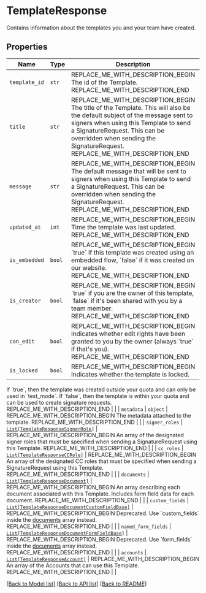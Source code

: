 # TemplateResponse

Contains information about the templates you and your team have created.

## Properties
Name | Type | Description | Notes
------------ | ------------- | ------------- | -------------
| `template_id` | ```str``` | REPLACE_ME_WITH_DESCRIPTION_BEGIN The id of the Template. REPLACE_ME_WITH_DESCRIPTION_END |  |
| `title` | ```str``` | REPLACE_ME_WITH_DESCRIPTION_BEGIN The title of the Template. This will also be the default subject of the message sent to signers when using this Template to send a SignatureRequest. This can be overridden when sending the SignatureRequest. REPLACE_ME_WITH_DESCRIPTION_END |  |
| `message` | ```str``` | REPLACE_ME_WITH_DESCRIPTION_BEGIN The default message that will be sent to signers when using this Template to send a SignatureRequest. This can be overridden when sending the SignatureRequest. REPLACE_ME_WITH_DESCRIPTION_END |  |
| `updated_at` | ```int``` | REPLACE_ME_WITH_DESCRIPTION_BEGIN Time the template was last updated. REPLACE_ME_WITH_DESCRIPTION_END |  |
| `is_embedded` | ```bool``` | REPLACE_ME_WITH_DESCRIPTION_BEGIN &#x60;true&#x60; if this template was created using an embedded flow, &#x60;false&#x60; if it was created on our website. REPLACE_ME_WITH_DESCRIPTION_END |  |
| `is_creator` | ```bool``` | REPLACE_ME_WITH_DESCRIPTION_BEGIN &#x60;true&#x60; if you are the owner of this template, &#x60;false&#x60; if it&#39;s been shared with you by a team member. REPLACE_ME_WITH_DESCRIPTION_END |  |
| `can_edit` | ```bool``` | REPLACE_ME_WITH_DESCRIPTION_BEGIN Indicates whether edit rights have been granted to you by the owner (always &#x60;true&#x60; if that&#39;s you). REPLACE_ME_WITH_DESCRIPTION_END |  |
| `is_locked` | ```bool``` | REPLACE_ME_WITH_DESCRIPTION_BEGIN Indicates whether the template is locked.
If &#x60;true&#x60;, then the template was created outside your quota and can only be used in &#x60;test_mode&#x60;.
If &#x60;false&#x60;, then the template is within your quota and can be used to create signature requests. REPLACE_ME_WITH_DESCRIPTION_END |  |
| `metadata` | ```object``` | REPLACE_ME_WITH_DESCRIPTION_BEGIN The metadata attached to the template. REPLACE_ME_WITH_DESCRIPTION_END |  |
| `signer_roles` | [```List[TemplateResponseSignerRole]```](TemplateResponseSignerRole.md) | REPLACE_ME_WITH_DESCRIPTION_BEGIN An array of the designated signer roles that must be specified when sending a SignatureRequest using this Template. REPLACE_ME_WITH_DESCRIPTION_END |  |
| `cc_roles` | [```List[TemplateResponseCCRole]```](TemplateResponseCCRole.md) | REPLACE_ME_WITH_DESCRIPTION_BEGIN An array of the designated CC roles that must be specified when sending a SignatureRequest using this Template. REPLACE_ME_WITH_DESCRIPTION_END |  |
| `documents` | [```List[TemplateResponseDocument]```](TemplateResponseDocument.md) | REPLACE_ME_WITH_DESCRIPTION_BEGIN An array describing each document associated with this Template. Includes form field data for each document. REPLACE_ME_WITH_DESCRIPTION_END |  |
| `custom_fields` | [```List[TemplateResponseDocumentCustomFieldBase]```](TemplateResponseDocumentCustomFieldBase.md) | REPLACE_ME_WITH_DESCRIPTION_BEGIN Deprecated. Use &#x60;custom_fields&#x60; inside the [documents](https://developers.hellosign.com/api/reference/operation/templateGet/#!c&#x3D;200&amp;path&#x3D;template/documents&amp;t&#x3D;response) array instead. REPLACE_ME_WITH_DESCRIPTION_END |  |
| `named_form_fields` | [```List[TemplateResponseDocumentFormFieldBase]```](TemplateResponseDocumentFormFieldBase.md) | REPLACE_ME_WITH_DESCRIPTION_BEGIN Deprecated. Use &#x60;form_fields&#x60; inside the [documents](https://developers.hellosign.com/api/reference/operation/templateGet/#!c&#x3D;200&amp;path&#x3D;template/documents&amp;t&#x3D;response) array instead. REPLACE_ME_WITH_DESCRIPTION_END |  |
| `accounts` | [```List[TemplateResponseAccount]```](TemplateResponseAccount.md) | REPLACE_ME_WITH_DESCRIPTION_BEGIN An array of the Accounts that can use this Template. REPLACE_ME_WITH_DESCRIPTION_END |  |

[[Back to Model list]](../README.md#documentation-for-models) [[Back to API list]](../README.md#documentation-for-api-endpoints) [[Back to README]](../README.md)


